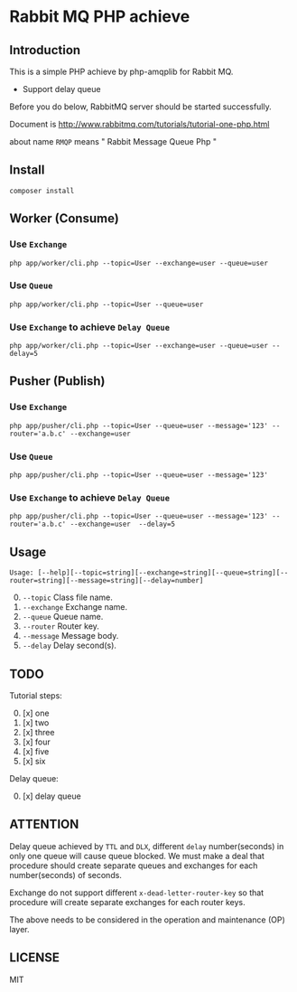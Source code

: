 # Rabbit MQ PHP achieve

Introduction
---
This is a simple PHP achieve by php-amqplib for Rabbit MQ.

* Support delay queue

Before you do below, RabbitMQ server should be started successfully.

Document is http://www.rabbitmq.com/tutorials/tutorial-one-php.html

about name `RMQP` means " Rabbit Message Queue Php "

Install
----

```
composer install
```

Worker (Consume)
---

### Use `Exchange`
```
php app/worker/cli.php --topic=User --exchange=user --queue=user
```

### Use `Queue`

```
php app/worker/cli.php --topic=User --queue=user
```

### Use `Exchange` to achieve `Delay Queue`

```
php app/worker/cli.php --topic=User --exchange=user --queue=user --delay=5

```
Pusher (Publish)
---

### Use `Exchange`
```
php app/pusher/cli.php --topic=User --queue=user --message='123' --router='a.b.c' --exchange=user
```

### Use `Queue`

```
php app/pusher/cli.php --topic=User --queue=user --message='123'
```

### Use `Exchange` to achieve `Delay Queue`

```
php app/pusher/cli.php --topic=User --queue=user --message='123' --router='a.b.c' --exchange=user  --delay=5
```

Usage
---


`Usage: [--help][--topic=string][--exchange=string][--queue=string][--router=string][--message=string][--delay=number]`


0. `--topic` Class file name.
0. `--exchange` Exchange name.
0. `--queue` Queue name. 
0. `--router` Router key. 
0. `--message` Message body. 
0. `--delay` Delay second(s).

TODO
---

Tutorial steps:

0. [x] one
0. [x] two
0. [x] three
0. [x] four
0. [x] five
0. [x] six

Delay queue:

0. [x] delay queue

ATTENTION
---
Delay queue achieved by `TTL` and `DLX`, different `delay` number(seconds) in only one queue will cause queue blocked. We must make a deal that procedure should create separate queues and exchanges for each number(seconds) of seconds. 

Exchange do not support different `x-dead-letter-router-key` so that procedure will create separate  exchanges for each router keys. 

The above needs to be considered in the operation and maintenance (OP) layer.

LICENSE
---
MIT